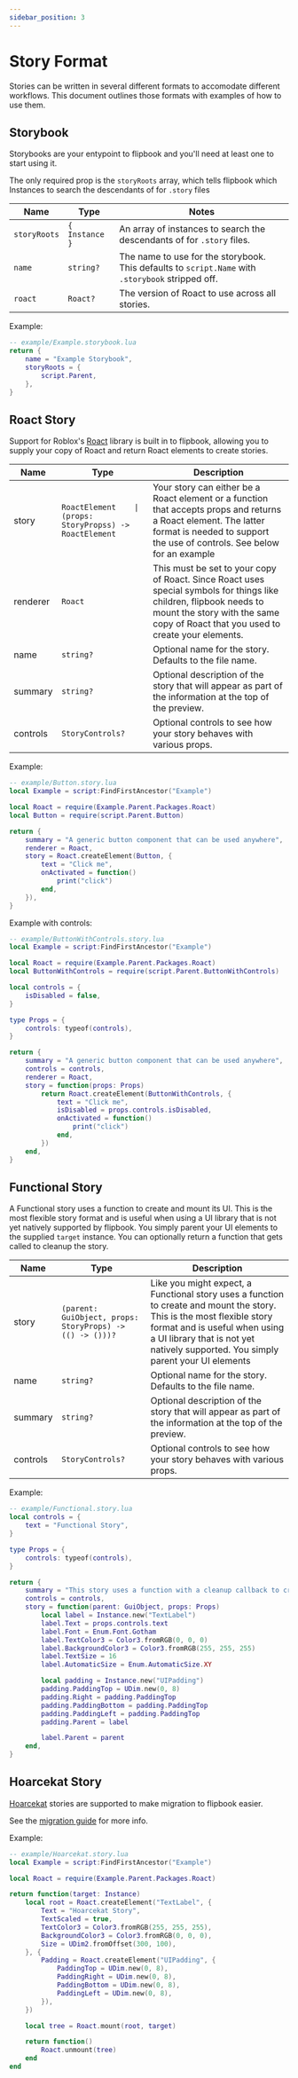 ```yaml
---
sidebar_position: 3
---
```


# Story Format

Stories can be written in several different formats to accomodate different workflows. This document outlines those formats with examples of how to use them.

## Storybook

Storybooks are your entypoint to flipbook and you'll need at least one to start using it.

The only required prop is the `storyRoots` array, which tells flipbook which Instances to search the descendants of for `.story` files

| Name         | Type           | Notes                                                                                             |
| ------------ | -------------- | ------------------------------------------------------------------------------------------------- |
| `storyRoots` | `{ Instance }` | An array of instances to search the descendants of for `.story` files.                            |
| `name`       | `string?`      | The name to use for the storybook. This defaults to `script.Name` with `.storybook` stripped off. |
| `roact`      | `Roact?`       | The version of Roact to use across all stories.                                                   |

Example:

```lua
-- example/Example.storybook.lua
return {
	name = "Example Storybook",
	storyRoots = {
		script.Parent,
	},
}
```

## Roact Story

Support for Roblox's [Roact](https://github.com/Roblox/roact) library is built in to flipbook, allowing you to supply your copy of Roact and return Roact elements to create stories.

| Name     | Type                                                      | Description                                                                                                                                                                                             |
| -------- | --------------------------------------------------------- | ------------------------------------------------------------------------------------------------------------------------------------------------------------------------------------------------------- |
| story    | `RoactElement    \| (props: StoryPropss) -> RoactElement` | Your story can either be a Roact element or a function that accepts props and returns a Roact element. The latter format is needed to support the use of controls. See below for an example             |
| renderer | `Roact`                                                   | This must be set to your copy of Roact. Since Roact uses special symbols for things like children, flipbook needs to mount the story with the same copy of Roact that you used to create your elements. |
| name     | `string?`                                                 | Optional name for the story. Defaults to the file name.                                                                                                                                                 |
| summary  | `string?`                                                 | Optional description of the story that will appear as part of the information at the top of the preview.                                                                                                |
| controls | `StoryControls?`                                          | Optional controls to see how your story behaves with various props.                                                                                                                                     |

Example:

```lua
-- example/Button.story.lua
local Example = script:FindFirstAncestor("Example")

local Roact = require(Example.Parent.Packages.Roact)
local Button = require(script.Parent.Button)

return {
	summary = "A generic button component that can be used anywhere",
	renderer = Roact,
	story = Roact.createElement(Button, {
		text = "Click me",
		onActivated = function()
			print("click")
		end,
	}),
}
```

Example with controls:

```lua
-- example/ButtonWithControls.story.lua
local Example = script:FindFirstAncestor("Example")

local Roact = require(Example.Parent.Packages.Roact)
local ButtonWithControls = require(script.Parent.ButtonWithControls)

local controls = {
	isDisabled = false,
}

type Props = {
	controls: typeof(controls),
}

return {
	summary = "A generic button component that can be used anywhere",
	controls = controls,
	renderer = Roact,
	story = function(props: Props)
		return Roact.createElement(ButtonWithControls, {
			text = "Click me",
			isDisabled = props.controls.isDisabled,
			onActivated = function()
				print("click")
			end,
		})
	end,
}
```

## Functional Story

A Functional story uses a function to create and mount its UI. This is the most flexible story format and is useful when using a UI library that is not yet natively supported by flipbook. You simply parent your UI elements to the supplied `target` instance. You can optionally return a function that gets called to cleanup the story.

| Name     | Type                                                     | Description                                                                                                                                                                                                                                  |
| -------- | -------------------------------------------------------- | -------------------------------------------------------------------------------------------------------------------------------------------------------------------------------------------------------------------------------------------- |
| story    | `(parent: GuiObject, props: StoryProps) -> (() -> ()))?` | Like you might expect, a Functional story uses a function to create and mount the story. This is the most flexible story format and is useful when using a UI library that is not yet natively supported. You simply parent your UI elements |
| name     | `string?`                                                | Optional name for the story. Defaults to the file name.                                                                                                                                                                                      |
| summary  | `string?`                                                | Optional description of the story that will appear as part of the information at the top of the preview.                                                                                                                                     |
| controls | `StoryControls?`                                         | Optional controls to see how your story behaves with various props.                                                                                                                                                                          |

Example:

```lua
-- example/Functional.story.lua
local controls = {
	text = "Functional Story",
}

type Props = {
	controls: typeof(controls),
}

return {
	summary = "This story uses a function with a cleanup callback to create and mount the gui elements. This works similarly to Hoarcekat stories but also supports controls and other metadata. Check out the source to learn more",
	controls = controls,
	story = function(parent: GuiObject, props: Props)
		local label = Instance.new("TextLabel")
		label.Text = props.controls.text
		label.Font = Enum.Font.Gotham
		label.TextColor3 = Color3.fromRGB(0, 0, 0)
		label.BackgroundColor3 = Color3.fromRGB(255, 255, 255)
		label.TextSize = 16
		label.AutomaticSize = Enum.AutomaticSize.XY

		local padding = Instance.new("UIPadding")
		padding.PaddingTop = UDim.new(0, 8)
		padding.Right = padding.PaddingTop
		padding.PaddingBottom = padding.PaddingTop
		padding.PaddingLeft = padding.PaddingTop
		padding.Parent = label

		label.Parent = parent
	end,
}
```

## Hoarcekat Story

[Hoarcekat](https://github.com/Kampfkarren/hoarcekat) stories are supported to make migration to flipbook easier.

See the [migration guide](migrating.md) for more info.

Example:

```lua
-- example/Hoarcekat.story.lua
local Example = script:FindFirstAncestor("Example")

local Roact = require(Example.Parent.Packages.Roact)

return function(target: Instance)
	local root = Roact.createElement("TextLabel", {
		Text = "Hoarcekat Story",
		TextScaled = true,
		TextColor3 = Color3.fromRGB(255, 255, 255),
		BackgroundColor3 = Color3.fromRGB(0, 0, 0),
		Size = UDim2.fromOffset(300, 100),
	}, {
		Padding = Roact.createElement("UIPadding", {
			PaddingTop = UDim.new(0, 8),
			PaddingRight = UDim.new(0, 8),
			PaddingBottom = UDim.new(0, 8),
			PaddingLeft = UDim.new(0, 8),
		}),
	})

	local tree = Roact.mount(root, target)

	return function()
		Roact.unmount(tree)
	end
end
```
